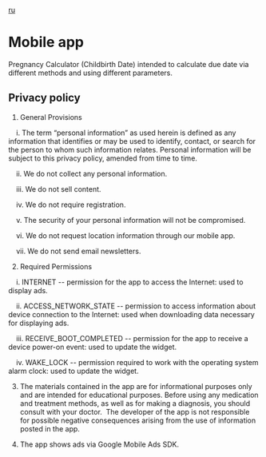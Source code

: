 [ru](ru.html)

# Mobile app

Pregnancy Calculator (Childbirth Date) intended to calculate due date via different methods and using different parameters.

## Privacy policy

1. General Provisions

    i. The term “personal information” as used herein is defined as any information that identifies or may be used to identify, contact, or search for the person to whom such information relates. Personal information will be subject to this privacy policy, amended from time to time.

    ii. We do not collect any personal information.

    iii. We do not sell content.

    iv. We do not require registration.

    v. The security of your personal information will not be compromised.

    vi. We do not request location information through our mobile app.

    vii. We do not send email newsletters.

2. Required Permissions

    i. INTERNET -- permission for the app to access the Internet: used to display ads.

    ii. ACCESS_NETWORK_STATE -- permission to access information about device connection to the Internet: used when downloading data necessary for displaying ads.

    iii. RECEIVE_BOOT_COMPLETED -- permission for the app to receive a device power-on event: used to update the widget.

    iv. WAKE_LOCK -- permission required to work with the operating system alarm clock: used to update the widget.

3. The materials contained in the app are for informational purposes only and are intended for educational purposes. Before using any medication and treatment methods, as well as for making a diagnosis, you should consult with your doctor.
 The developer of the app is not responsible for possible negative consequences arising from the use of information posted in the app.

4. The app shows ads via Google Mobile Ads SDK.
